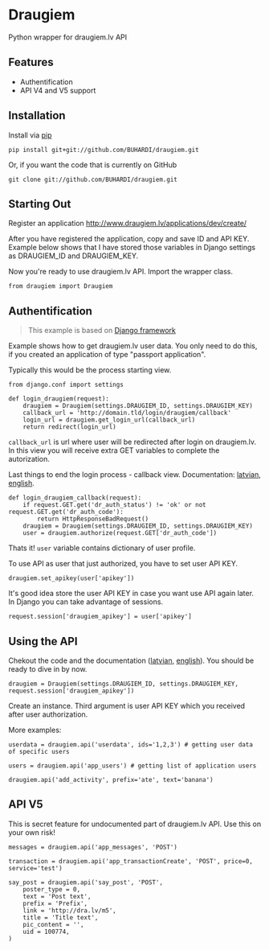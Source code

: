 Draugiem
========

Python wrapper for draugiem.lv API

Features
--------

* Authentification
* API V4 and V5 support

Installation
------------

Install via [pip](http://www.pip-installer.org/)

	pip install git+git://github.com/BUHARDI/draugiem.git

Or, if you want the code that is currently on GitHub

	git clone git://github.com/BUHARDI/draugiem.git

Starting Out
------------

Register an application http://www.draugiem.lv/applications/dev/create/

After you have registered the application, copy and save ID and API KEY. Example below shows that I have stored those variables in Django settings as DRAUGIEM_ID and DRAUGIEM_KEY.

Now you're ready to use draugiem.lv API. Import the wrapper class.

	from draugiem import Draugiem

Authentification
----------------

> This example is based on [Django framework](https://www.djangoproject.com/)

Example shows how to get draugiem.lv user data. You only need to do this, if you created an application of type "passport application".

Typically this would be the process starting view.

	from django.conf import settings

	def login_draugiem(request):
		draugiem = Draugiem(settings.DRAUGIEM_ID, settings.DRAUGIEM_KEY)
		callback_url = 'http://domain.tld/login/draugiem/callback'
		login_url = draugiem.get_login_url(callback_url)
		return redirect(login_url)

`callback_url` is url where user will be redirected after login on draugiem.lv. In this view you will receive extra GET variables to complete the autorization.

Last things to end the login process - callback view. Documentation: [latvian](http://www.draugiem.lv/applications/dev/docs/passport/#lietotaja-autorizacija-un-profila-informacijas-iegusana-pieprasijums-authorize), [english](http://www.draugiem.lv/applications/dev/docs/passport_en/#user-authentication-process-request-authorize).

	def login_draugiem_callback(request):
		if request.GET.get('dr_auth_status') != 'ok' or not request.GET.get('dr_auth_code'):
		    return HttpResponseBadRequest()
		draugiem = Draugiem(settings.DRAUGIEM_ID, settings.DRAUGIEM_KEY)
		user = draugiem.authorize(request.GET['dr_auth_code'])

Thats it! `user` variable contains dictionary of user profile.

To use API as user that just authorized, you have to set user API KEY.

	draugiem.set_apikey(user['apikey'])

It's good idea store the user API KEY in case you want use API again later. In Django you can take advantage of sessions.

	request.session['draugiem_apikey'] = user['apikey']

Using the API
-------------

Chekout the code and the documentation ([latvian](http://www.draugiem.lv/applications/dev/docs/passport/#pieejamie-api-pieprasijumi), [english](http://www.draugiem.lv/applications/dev/docs/passport_en/#available-api-requests)). You should be ready to dive in by now.

	draugiem = Draugiem(settings.DRAUGIEM_ID, settings.DRAUGIEM_KEY, request.session['draugiem_apikey'])

Create an instance. Third argument is user API KEY which you received after user authorization.

More examples:

	userdata = draugiem.api('userdata', ids='1,2,3') # getting user data of specific users

	users = draugiem.api('app_users') # getting list of application users

	draugiem.api('add_activity', prefix='ate', text='banana')

API V5
------

This is secret feature for undocumented part of draugiem.lv API. Use this on your own risk!

	messages = draugiem.api('app_messages', 'POST')

	transaction = draugiem.api('app_transactionCreate', 'POST', price=0, service='test')

	say_post = draugiem.api('say_post', 'POST',
	    poster_type = 0,
	    text = 'Post text',
	    prefix = 'Prefix',
	    link = 'http://dra.lv/m5',
	    title = 'Title text',
	    pic_content = '',
	    uid = 100774,
	)
